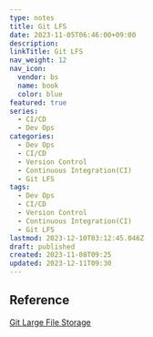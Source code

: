 ```yaml
---
type: notes
title: Git LFS
date: 2023-11-05T06:46:00+09:00
description:
linkTitle: Git LFS
nav_weight: 12
nav_icon:
  vendor: bs
  name: book
  color: blue
featured: true
series:
  - CI/CD
  - Dev Ops
categories:
  - Dev Ops
  - CI/CD
  - Version Control
  - Continuous Integration(CI)
  - Git LFS
tags:
  - Dev Ops
  - CI/CD
  - Version Control
  - Continuous Integration(CI)
  - Git LFS
lastmod: 2023-12-10T03:12:45.046Z
draft: published
created: 2023-11-08T09:25
updated: 2023-12-11T09:30
---
```


## Reference

[Git Large File Storage](https://git-lfs.com/)

